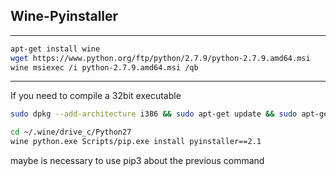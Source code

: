 ## Wine-Pyinstaller
---------------------- 

```sh
apt-get install wine  
wget https://www.python.org/ftp/python/2.7.9/python-2.7.9.amd64.msi  
wine msiexec /i python-2.7.9.amd64.msi /qb
```
----------------------  
If you need to compile a 32bit executable
```sh
sudo dpkg --add-architecture i386 && sudo apt-get update && sudo apt-get install wine32
```

```sh
cd ~/.wine/drive_c/Python27
wine python.exe Scripts/pip.exe install pyinstaller==2.1
```
maybe is necessary to use pip3 about the previous command
